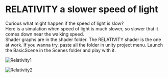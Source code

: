 # RELATIVITY a slower speed of light 

Curious what might happen if the speed of light is slow?  
Here is a simulation when speed of light is much slower, so slower that it comes down near the walking speed.     
Shader graphs are in the shader folder. The RELATIVITY shader is the one at work. If you wanna try, paste all the folder in unity project menu. Launch the BasicScene in the Scenes folder and play with it.



![Relativity1](https://github.com/user-attachments/assets/102307c6-ee71-40b5-afed-ac0f7db9018e)


![Relativity2](https://github.com/user-attachments/assets/f75c032f-7d9f-46a3-a312-2536ca6cae85)
